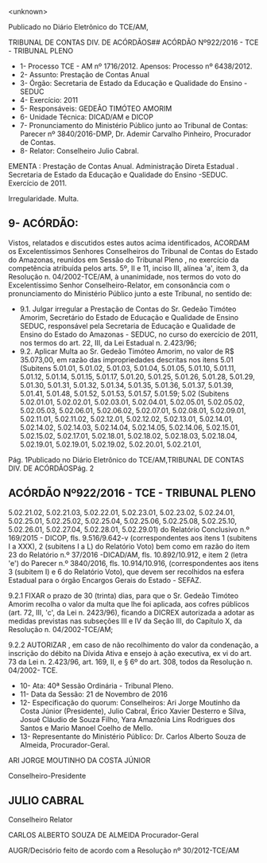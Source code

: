 &lt;unknown&gt;

Publicado  no  Diário Eletrônico do TCE/AM,

TRIBUNAL DE CONTAS DIV. DE  ACÓRDÃOS## ACÓRDÃO Nº922/2016 - TCE - TRIBUNAL PLENO

- 1- Processo TCE - AM nº 1716/2012. Apensos: Processo nº  6438/2012.
- 2- Assunto: Prestação de Contas Anual
- 3- Órgão: Secretaria de Estado da Educação e Qualidade do Ensino - SEDUC
- 4- Exercício: 2011
- 5- Responsáveis: GEDEÃO TIMÓTEO AMORIM
- 6- Unidade Técnica: DICAD/AM e DICOP
- 7- Pronunciamento  do Ministério  Público  junto  ao Tribunal  de Contas: Parecer  nº 3840/2016-DMP, Dr. Ademir Carvalho Pinheiro, Procurador de Contas.
- 8- Relator: Conselheiro Julio Cabral.

EMENTA : Prestação de Contas Anual. Administração Direta Estadual . Secretaria de Estado  da  Educação  e  Qualidade  do  Ensino -SEDUC. Exercício de 2011.

Irregularidade. Multa.

## 9- ACÓRDÃO:

Vistos, relatados e discutidos estes autos acima identificados, ACORDAM os Excelentíssimos Senhores Conselheiros do Tribunal de Contas do Estado do Amazonas, reunidos em Sessão do Tribunal Pleno , no exercício da competência atribuída pelos arts. 5º, II e 11, inciso III, alínea 'a', item 3, da Resolução n. 04/2002-TCE/AM, à unanimidade, nos termos do voto do Excelentíssimo Senhor Conselheiro-Relator, em consonância com o pronunciamento do Ministério Público junto a este Tribunal, no sentido de:

- 9.1. Julgar  irregular a  Prestação  de  Contas  do  Sr.  Gedeão  Timóteo Amorim, Secretário do Estado de Educação e Qualidade de Ensino  SEDUC,  responsável  pela  Secretaria  de  Educação  e  Qualidade  de Ensino do Estado do  Amazonas - SEDUC, no curso do exercício de 2011, nos termos do art. 22, III, da Lei Estadual n. 2.423/96;
- 9.2. Aplicar Multa ao Sr. Gedeão  Timóteo  Amorim,  no  valor  de  R$ 35.073,00, em  razão  das  impropriedades  descritas  nos  itens 5.01 (Subitens 5.01.01, 5.01.02, 5.01.03, 5.01.04, 5.01.05, 5.01.10, 5.01.11, 5.01.12,  5.01.14,  5.01.15,  5.01.17,  5.01.20,  5.01.25,  5.01.26,  5.01.28, 5.01.29,  5.01.30,  5.01.31,  5.01.32,  5.01.34,  5.01.35,  5.01.36,  5.01.37, 5.01.39, 5.01.41, 5.01.48, 5.01.52, 5.01.53, 5.01.57, 5.01.59; 5.02 (Subitens  5.02.01.01,  5.02.02.01,  5.02.03.01,  5.02.04.01,  5.02.05.01, 5.02.05.02,  5.02.05.03,  5.02.06.01,  5.02.06.02,  5.02.07.01,  5.02.08.01, 5.02.09.01,  5.02.11.01,  5.02.11.02,  5.02.12.01,  5.02.12.02,  5.02.13.01, 5.02.14.01,  5.02.14.02,  5.02.14.03,  5.02.14.04,  5.02.14.05,  5.02.14.06, 5.02.15.01,  5.02.15.02,  5.02.17.01,  5.02.18.01,  5.02.18.02,  5.02.18.03, 5.02.18.04,  5.02.19.01,  5.02.19.01,  5.02.19.02,  5.02.20.01,  5.02.21.01,

Pág. 1Publicado  no  Diário Eletrônico do TCE/AM,TRIBUNAL DE CONTAS DIV. DE  ACÓRDÃOSPág. 2

## ACÓRDÃO Nº922/2016 - TCE - TRIBUNAL PLENO

5.02.21.02,  5.02.21.03,  5.02.22.01,  5.02.23.01,  5.02.23.02,  5.02.24.01, 5.02.25.01,  5.02.25.02,  5.02.25.04,  5.02.25.06,  5.02.25.08,  5.02.25.10, 5.02.26.01, 5.02.27.04, 5.02.28.01, 5.02.29.01) do Relatório Conclusivo n.º  169/2015 - DICOP, fls. 9.516/9.642-v (correspondentes aos itens 1 (subitens I a XXX), 2 (subitens I a L) do Relatório  Voto) bem como em razão do item 23 do Relatório n.º 37/2016 -DICAD/AM, fls. 10.892/10.912,  e  item  2  (letra  'e')  do  Parecer  n.º  3840/2016,  fls. 10.914/10.916, (correspondentes aos itens 3 (subitem I) e 6 do Relatório Voto),  que  devem  ser  recolhidos  na  esfera  Estadual  para  o  órgão Encargos Gerais do Estado - SEFAZ.

9.2.1 FIXAR o prazo de 30 (trinta) dias, para que o Sr. Gedeão Timóteo Amorim recolha o valor da multa que lhe foi aplicada, aos cofres públicos (art. 72, III, 'c', da Lei n. 2423/96), ficando a DICREX autorizada a adotar as medidas previstas nas subseções III e IV da Seção III, do Capítulo X, da Resolução n. 04/2002-TCE/AM;

9.2.2 AUTORIZAR , em caso de não recolhimento do valor da condenação, a inscrição do débito na Dívida Ativa e ensejo à ação executiva, ex vi do art. 73 da Lei n. 2.423/96, art. 169, II, e § 6º do art. 308, todos da Resolução n. 04/2002- TCE.

- 10-  Ata: 40ª Sessão Ordinária - Tribunal Pleno.
- 11-  Data da Sessão: 21 de Novembro de 2016
- 12-  Especificação  do  quorum: Conselheiros: Ari Jorge  Moutinho  da  Costa  Júnior (Presidente), Julio Cabral, Érico Xavier Desterro e Silva, Josué Cláudio de Souza Filho, Yara Amazônia Lins Rodrigues dos Santos e Mario Manoel Coelho de Mello.
- 13-  Representante do Ministério Público: Dr. Carlos Alberto Souza de Almeida, Procurador-Geral.

ARI JORGE MOUTINHO DA COSTA JÚNIOR

Conselheiro-Presidente

## JULIO CABRAL

Conselheiro Relator

CARLOS ALBERTO SOUZA DE ALMEIDA Procurador-Geral

AUGR/Decisório feito de acordo com a Resolução nº 30/2012-TCE/AM